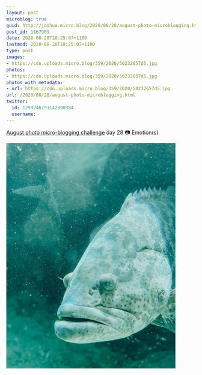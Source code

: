 ```yaml
---
layout: post
microblog: true
guid: http://joshua.micro.blog/2020/08/28/august-photo-microblogging.html
post_id: 1167909
date: 2020-08-28T18:25:07+1100
lastmod: 2020-08-28T18:25:07+1100
type: post
images:
- https://cdn.uploads.micro.blog/359/2020/50232657d5.jpg
photos:
- https://cdn.uploads.micro.blog/359/2020/50232657d5.jpg
photos_with_metadata:
- url: https://cdn.uploads.micro.blog/359/2020/50232657d5.jpg
url: /2020/08/28/august-photo-microblogging.html
twitter:
  id: 1299246793142800384
  username: 
---
```

[August photo micro-blogging challenge](https://micro.welltempered.net/2020/07/23/august-photoblogging-challenge.html) day 28 📷 Emotion(s)

<img src="uploads/2020/50232657d5.jpg" width="450" height="600" alt="" />
